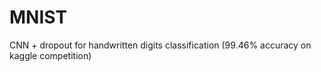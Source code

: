 # MNIST
CNN + dropout for handwritten digits classification (99.46% accuracy on kaggle competition)
